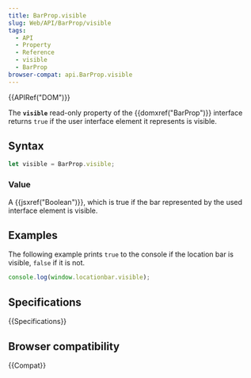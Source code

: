 ```yaml
---
title: BarProp.visible
slug: Web/API/BarProp/visible
tags:
  - API
  - Property
  - Reference
  - visible
  - BarProp
browser-compat: api.BarProp.visible
---
```

{{APIRef("DOM")}}

The **`visible`** read-only property of the {{domxref("BarProp")}} interface returns `true` if the user interface element it represents is visible.

## Syntax

```js
let visible = BarProp.visible;
```

### Value

A {{jsxref("Boolean")}}, which is true if the bar represented by the used interface element is visible.

## Examples

The following example prints `true` to the console if the location bar is visible, `false` if it is not.

```js
console.log(window.locationbar.visible);
```

## Specifications

{{Specifications}}

## Browser compatibility

{{Compat}}
